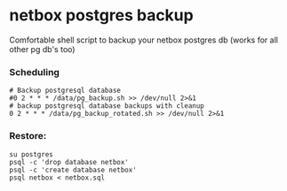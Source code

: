 netbox postgres backup
================

Comfortable shell script to backup your netbox postgres db (works for all other pg db's too)

### Scheduling

    # Backup postgresql database
    #0 2 * * * /data/pg_backup.sh >> /dev/null 2>&1
    # backup postgresql database backups with cleanup
    0 2 * * * /data/pg_backup_rotated.sh >> /dev/null 2>&1

### Restore:

    su postgres
    psql -c 'drop database netbox'
    psql -c 'create database netbox'
    psql netbox < netbox.sql
	